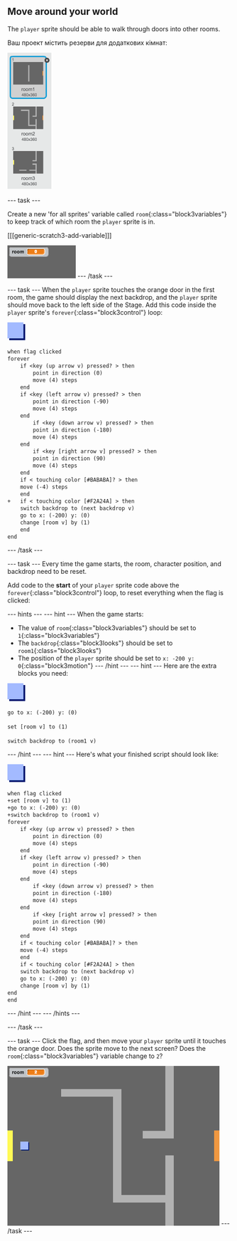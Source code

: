 ## Move around your world

The `player` sprite should be able to walk through doors into other rooms.

Ваш проект містить резерви для додаткових кімнат:

![знімок екрану](images/world-backdrops.png)

\--- task \---

Create a new 'for all sprites' variable called `room`{:class="block3variables"} to keep track of which room the `player` sprite is in.

[[[generic-scratch3-add-variable]]]

![скріншот](images/world-room.png) \--- /task \---

\--- task \--- When the `player` sprite touches the orange door in the first room, the game should display the next backdrop, and the `player` sprite should move back to the left side of the Stage. Add this code inside the `player` sprite's `forever`{:class="block3control"} loop:

![player](images/player.png)

```blocks3
when flag clicked
forever
    if <key (up arrow v) pressed? > then
        point in direction (0)
        move (4) steps
    end
    if <key (left arrow v) pressed? > then
        point in direction (-90)
        move (4) steps
    end
        if <key (down arrow v) pressed? > then
        point in direction (-180)
        move (4) steps
    end
        if <key [right arrow v] pressed? > then
        point in direction (90)
        move (4) steps
    end
    if < touching color [#BABABA]? > then
    move (-4) steps
    end
+   if < touching color [#F2A24A] > then
    switch backdrop to (next backdrop v)
    go to x: (-200) y: (0)
    change [room v] by (1)
    end
end
```

\--- /task \---

\--- task \--- Every time the game starts, the room, character position, and backdrop need to be reset.

Add code to the **start** of your `player` sprite code above the `forever`{:class="block3control"} loop, to reset everything when the flag is clicked:

\--- hints \--- \--- hint \--- When the game starts:

+ The value of `room`{:class="block3variables"} should be set to `1`{:class="block3variables"}
+ The `backdrop`{:class="block3looks"} should be set to `room1`{:class="block3looks"}
+ The position of the `player` sprite should be set to `x: -200 y: 0`{:class="block3motion"} \--- /hint \--- \--- hint \--- Here are the extra blocks you need:

![player](images/player.png)

```blocks3
go to x: (-200) y: (0)

set [room v] to (1)

switch backdrop to (room1 v)
```

\--- /hint \--- \--- hint \--- Here's what your finished script should look like:

![player](images/player.png)

```blocks3
when flag clicked
+set [room v] to (1)
+go to x: (-200) y: (0)
+switch backdrop to (room1 v)
forever
    if <key (up arrow v) pressed? > then
        point in direction (0)
        move (4) steps
    end
    if <key (left arrow v) pressed? > then
        point in direction (-90)
        move (4) steps
    end
        if <key (down arrow v) pressed? > then
        point in direction (-180)
        move (4) steps
    end
        if <key [right arrow v] pressed? > then
        point in direction (90)
        move (4) steps
    end
    if < touching color [#BABABA]? > then
    move (-4) steps
    end
    if < touching color [#F2A24A] > then
    switch backdrop to (next backdrop v)
    go to x: (-200) y: (0)
    change [room v] by (1)
end
end
```

\--- /hint \--- \--- /hints \---

\--- /task \---

\--- task \--- Click the flag, and then move your `player` sprite until it touches the orange door. Does the sprite move to the next screen? Does the `room`{:class="block3variables"} variable change to `2`?

![скріншот](images/world-room-test.png) \--- /task \---